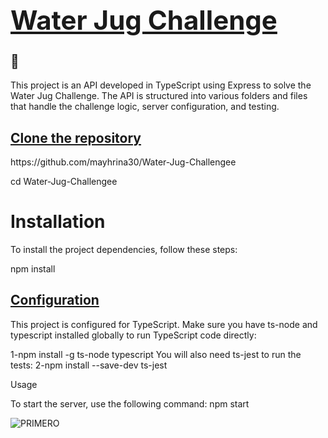 ## <u><strong><h1>Water Jug Challenge</h1></strong></u>🫗

<p>This project is an API developed in TypeScript using Express to solve the Water Jug Challenge. The API is structured into various folders and files that handle the challenge logic, server configuration, and testing.</p>

<h2><u><strong>Clone the repository</strong></u></h2>
https://github.com/mayhrina30/Water-Jug-Challengee
<p>cd Water-Jug-Challengee</p>

<h1>Installation</h1>

<p>To install the project dependencies, follow these steps:</p>

<p>npm install</p>


<h2><u><strong>Configuration</strong></u></h2>

<p>This project is configured for TypeScript. Make sure you have ts-node and typescript installed globally to run TypeScript code directly:

1-npm install -g ts-node typescript
You will also need ts-jest to run the tests:
2-npm install --save-dev ts-jest</p>

</strong></u></h2>Usage</strong></u></h2>

<p>To start the server, use the following command:
npm start</p>

![PRIMERO]((https://github.com/mayhrina30/Water-Jug-Challengee/tree/main/images))

